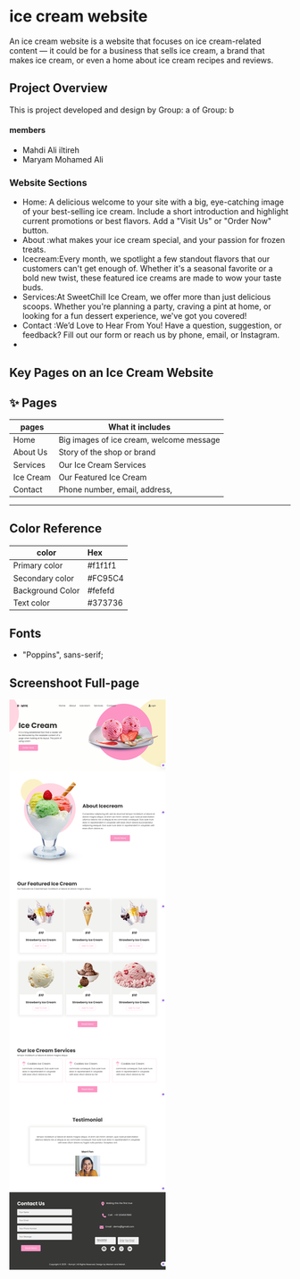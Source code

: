 #  ice cream website 
An ice cream website is a website that focuses on ice cream-related content — it could be for a business that sells ice cream, a brand that makes ice cream, or even a home about ice cream recipes and reviews.

## Project Overview 
This is project developed and design by Group: a of Group: b
#### members
  - Mahdi Ali iltireh
  - Maryam Mohamed Ali

### Website Sections
 - Home: A delicious welcome to your site with a big, eye-catching image of your best-selling ice cream. Include a short introduction and highlight current promotions or best flavors. Add a "Visit Us" or "Order Now" button.
 - About :what makes your ice cream special, and your passion for frozen treats.
 - Icecream:Every month, we spotlight a few standout flavors that our customers can't get enough of.        Whether it's a seasonal favorite or a bold new twist, these featured ice creams are made to wow your taste buds. 
 - Services:At SweetChill Ice Cream, we offer more than just delicious scoops. Whether you're planning a party, craving a pint at home, or looking for a fun dessert experience, we've got you covered!
 - Contact :We’d Love to Hear From You!
  Have a question, suggestion, or feedback? Fill out our form or reach us by phone, email, or Instagram.
- 


## Key Pages on an Ice Cream Website


## ✨ Pages

| pages         | 	What it includes                                  |
|------------------|--------------------------------------------------|
| Home             | Big images of ice cream, welcome message         |
| About Us         | Story of the shop or brand                       |
| Services         | Our Ice Cream Services                           |
| Ice Cream        | Our Featured Ice Cream                           |
| Contact          | Phone number, email, address,                    |

---

## Color Reference
| color           | 	Hex     |
|---------------  |:--------- |
| Primary color   | #f1f1f1 |
| Secondary color | #FC95C4 |
| Background Color| #fefefd |
| Text color      | #373736 |

## Fonts 
- "Poppins", sans-serif;





## Screenshoot Full-page 
![Full-page Screenshoot](Romyk-05-31-2025_05_04_PM.png)

